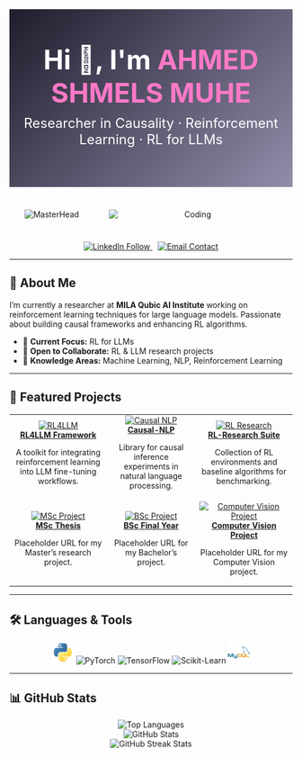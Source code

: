 <!-- ====== Custom Banner ====== -->
<section align="center" style="background: linear-gradient(135deg, #1f1c2c, #928dab); padding: 60px 0; color: #fff;">
  <h1 style="font-size: 3rem; margin: 0;">Hi 👋, I'm <span style="color: #ff79c6;">AHMED SHMELS MUHE</span></h1>
  <p style="font-size: 1.5rem; margin: 10px 0;">Researcher in Causality · Reinforcement Learning · RL for LLMs</p>
</section>

<!-- ====== Header & GIF ====== -->
<div align="center" style="display: flex; align-items: center; justify-content: space-around; padding: 40px 0;">
  <img src="https://www.arangodb.com/wp-content/uploads/2022/04/Data-Science-Personas-icons.png" alt="MasterHead" style="max-width: 45%; height: auto;" />
  <img alt="Coding" width="300" src="https://cdn.dribbble.com/users/1162077/screenshots/3848914/programmer.gif" />
</div>

<!-- ====== Connect & Follow ====== -->
<section align="center">
  <a href="https://www.linkedin.com/in/ahmecse/" target="_blank">
    <img src="https://img.shields.io/badge/LinkedIn-Follow-blue?style=for-the-badge&logo=linkedin" alt="LinkedIn Follow" />
  </a>
  <a href="mailto:ahmecse@gmail.com" target="_blank" style="margin-left: 10px;">
    <img src="https://img.shields.io/badge/Email-Contact-green?style=for-the-badge&logo=gmail" alt="Email Contact" />
  </a>
</section>

<hr />

<!-- ====== About Me ====== -->
## 🔎 About Me  
I’m currently a researcher at **MILA Qubic AI Institute** working on reinforcement learning techniques for large language models. Passionate about building causal frameworks and enhancing RL algorithms.  

- 🔭 **Current Focus:** RL for LLMs  
- 👯 **Open to Collaborate:** RL & LLM research projects  
- 💬 **Knowledge Areas:** Machine Learning, NLP, Reinforcement Learning  

<hr />

<!-- ====== Featured Projects ====== -->
## 🚀 Featured Projects
<table>
  <tr>
    <td align="center">
      <a href="https://github.com/ahmecse/RL4LLM">
        <img src="https://raw.githubusercontent.com/ahmecse/RL4LLM/main/docs/overview.png" alt="RL4LLM" width="100" />
        <br /><strong>RL4LLM Framework</strong>
      </a>
      <p>A toolkit for integrating reinforcement learning into LLM fine-tuning workflows.</p>
    </td>
    <td align="center">
      <a href="https://github.com/ahmecse/causal-nlp">
        <img src="https://raw.githubusercontent.com/ahmecse/causal-nlp/master/assets/diagram.png" alt="Causal NLP" width="100" />
        <br /><strong>Causal-NLP</strong>
      </a>
      <p>Library for causal inference experiments in natural language processing.</p>
    </td>
    <td align="center">
      <a href="https://github.com/ahmecse/rl-research">
        <img src="https://raw.githubusercontent.com/ahmecse/rl-research/main/assets/rl.png" alt="RL Research" width="100" />
        <br /><strong>RL-Research Suite</strong>
      </a>
      <p>Collection of RL environments and baseline algorithms for benchmarking.</p>
    </td>
  </tr>
  <tr>
    <td align="center">
      <a href="#">
        <img src="https://via.placeholder.com/100?text=MSc+Project" alt="MSc Project" width="100" />
        <br /><strong>MSc Thesis</strong>
      </a>
      <p>Placeholder URL for my Master’s research project.</p>
    </td>
    <td align="center">
      <a href="#">
        <img src="https://via.placeholder.com/100?text=BSc+Project" alt="BSc Project" width="100" />
        <br /><strong>BSc Final Year</strong>
      </a>
      <p>Placeholder URL for my Bachelor’s project.</p>
    </td>
    <td align="center">
      <a href="#">
        <img src="https://via.placeholder.com/100?text=CV+Project" alt="Computer Vision Project" width="100" />
        <br /><strong>Computer Vision Project</strong>
      </a>
      <p>Placeholder URL for my Computer Vision project.</p>
    </td>
  </tr>
</table>

<hr />

<!-- ====== Skills ====== -->
## 🛠️ Languages & Tools
<p align="center">
  <img src="https://raw.githubusercontent.com/devicons/devicon/master/icons/python/python-original.svg" alt="Python" width="40" height="40" />
  <img src="https://www.vectorlogo.zone/logos/pytorch/pytorch-icon.svg" alt="PyTorch" width="40" height="40" />
  <img src="https://www.vectorlogo.zone/logos/tensorflow/tensorflow-icon.svg" alt="TensorFlow" width="40" height="40" />
  <img src="https://upload.wikimedia.org/wikipedia/commons/0/05/Scikit_learn_logo_small.svg" alt="Scikit-Learn" width="40" height="40" />
  <img src="https://raw.githubusercontent.com/devicons/devicon/master/icons/mysql/mysql-original-wordmark.svg" alt="MySQL" width="40" height="40" />
</p>

<hr />

<!-- ====== GitHub Stats ====== -->
## 📊 GitHub Stats
<p align="center">
  <img src="https://github-readme-stats.vercel.app/api/top-langs?username=ahmecse&show_icons=true&locale=en&layout=compact" alt="Top Languages" />
  <br />
  <img src="https://github-readme-stats.vercel.app/api?username=ahmecse&show_icons=true&locale=en" alt="GitHub Stats" />
  <br />
  <img src="https://github-readme-streak-stats.herokuapp.com/?user=ahmecse" alt="GitHub Streak Stats" />
</p>
